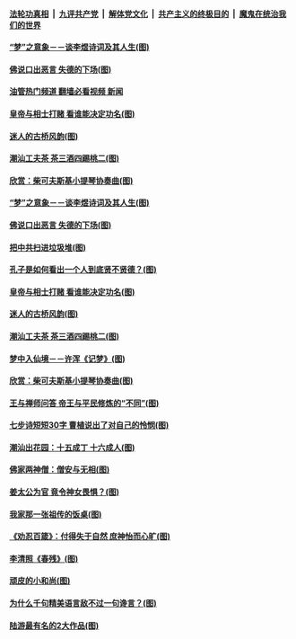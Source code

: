 ####  [法轮功真相](../../../../basic/blob/master/README.md?t=09282101) &nbsp;|&nbsp; [九评共产党](../../../../9ping.md/blob/master/README.md?t=09282101) &nbsp;|&nbsp; [解体党文化](../../../../jtdwh.md/blob/master/README.md?t=09282101)  &nbsp;|&nbsp; [共产主义的终极目的](../../../../gczydzjmd.md/blob/master/README.md?t=09282101) &nbsp;|&nbsp; [魔鬼在统治我们的世界](../../../../mgztzwmdsj.md/blob/master/README.md?t=09282101) 

#### [“梦”之意象－－谈李煜诗词及其人生(图)](../pages/p7/1016659.md?t=09282101) 

#### [佛说口出恶言 失德的下场(图)](../pages/p7/1017389.md?t=09282101) 

#### [油管热门频道 翻墙必看视频 新闻](http://209.250.226.216:81/youtube.html?09282101)

#### [皇帝与相士打赌 看谁能决定功名(图)](../pages/p7/1016886.md?t=09282101) 

#### [迷人的古桥风韵(图)](../pages/p7/1016622.md?t=09282101) 

#### [潮汕工夫茶 茶三酒四踢桃二(图)](../pages/p7/1017605.md?t=09282101) 

#### [欣赏：柴可夫斯基小提琴协奏曲(图)](../pages/p7/1016199.md?t=09282101) 

#### [“梦”之意象－－谈李煜诗词及其人生(图)](../pages/p7/1016659.md?t=09282101) 

#### [佛说口出恶言 失德的下场(图)](../pages/p7/1017389.md?t=09282101) 

#### [把中共扫进垃圾堆(图)](../pages/p7/1017637.md?t=09282101) 

#### [孔子是如何看出一个人到底贤不贤德？(图)](../pages/p7/1017529.md?t=09282101) 

#### [皇帝与相士打赌 看谁能决定功名(图)](../pages/p7/1016886.md?t=09282101) 

#### [迷人的古桥风韵(图)](../pages/p7/1016622.md?t=09282101) 

#### [潮汕工夫茶 茶三酒四踢桃二(图)](../pages/p7/1017605.md?t=09282101) 

#### [梦中入仙境－－许浑《记梦》(图)](../pages/p7/1016991.md?t=09282101) 

#### [欣赏：柴可夫斯基小提琴协奏曲(图)](../pages/p7/1016199.md?t=09282101) 

#### [王与禅师问答 帝王与平民修炼的“不同”(图)](../pages/p7/1017487.md?t=09282101) 

#### [七步诗短短30字 曹植说出了对自己的怜悯(图)](../pages/p7/1017306.md?t=09282101) 

#### [潮汕出花园：十五成丁 十六成人(图)](../pages/p7/1017543.md?t=09282101) 

#### [佛家两神僧：僧安与无相(图)](../pages/p7/1017527.md?t=09282101) 

#### [姜太公为官 竟令神女畏惧？(图)](../pages/p7/1017519.md?t=09282101) 

#### [我家那一张祖传的饭桌(图)](../pages/p7/1017485.md?t=09282101) 

#### [《劝忍百箴》：付得失于自然 庶神怡而心旷(图)](../pages/p7/1017440.md?t=09282101) 

#### [李清照《春残》(图)](../pages/p7/1017046.md?t=09282101) 

#### [顽皮的小和尚(图)](../pages/p7/1015669.md?t=09282101) 

#### [为什么千句精美语言敌不过一句谗言？(图)](../pages/p7/1017443.md?t=09282101) 

#### [陆游最有名的2大作品(图)](../pages/p7/1016759.md?t=09282101) 

<img src='http://gfw-breaker.win/goodnews/indexes/p7.md' width='0px' height='0px'/>
